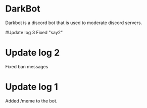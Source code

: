 # DarkBot
Darkbot is a discord bot that is used to moderate discord servers.

#Update log 3
Fixed "say2"

# Update log 2
Fixed ban messages

# Update log 1
Added /meme to the bot.
